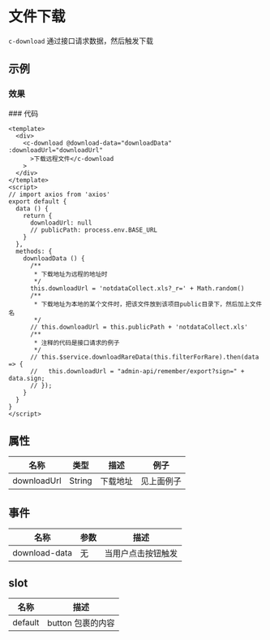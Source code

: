 # 文件下载

`c-download`
通过接口请求数据，然后触发下载

## 示例

### 效果

<ClientOnly>
<Demo>
  <DownloadFileDemo/>
</Demo>
</ClientOnly>
### 代码

```vue
<template>
  <div>
    <c-download @download-data="downloadData" :downloadUrl="downloadUrl"
      >下载远程文件</c-download
    >
  </div>
</template>
<script>
// import axios from 'axios'
export default {
  data () {
    return {
      downloadUrl: null
      // publicPath: process.env.BASE_URL
    }
  },
  methods: {
    downloadData () {
      /**
       * 下载地址为远程的地址时
       */
      this.downloadUrl = 'notdataCollect.xls?_r=' + Math.random()
      /**
       * 下载地址为本地的某个文件时，把该文件放到该项目public目录下，然后加上文件名
       */
      // this.downloadUrl = this.publicPath + 'notdataCollect.xls'
      /**
       * 注释的代码是接口请求的例子
       */
      // this.$service.downloadRareData(this.filterForRare).then(data => {
      //   this.downloadUrl = "admin-api/remember/export?sign=" + data.sign;
      // });
    }
  }
}
</script>
```

## 属性

| 名称        | 类型   | 描述     | 例子       |
| ----------- | ------ | -------- | ---------- |
| downloadUrl | String | 下载地址 | 见上面例子 |

## 事件

| 名称          | 参数 | 描述               |
| ------------- | ---- | ------------------ |
| download-data | 无   | 当用户点击按钮触发 |

## slot

| 名称    | 描述              |
| ------- | ----------------- |
| default | button 包裹的内容 |

